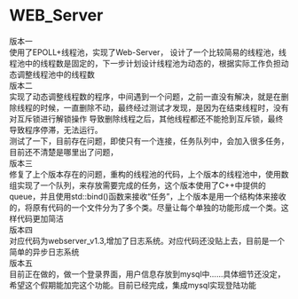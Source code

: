 # WEB_Server
<head>版本一</head><br>
<body>
使用了EPOLL+线程池，实现了Web-Server，
设计了一个比较简易的线程池，线程池中的线程数是固定的，下一步计划设计线程池为动态的，根据实际工作负担动态调整线程池中的线程数<br>
</body>
版本二<br>
实现了动态调整线程数的程序，中间遇到一个问题，之前一直没有解决，就是在删除线程的时候，一直删除不动，最终经过测试才发现，是因为在结束线程时，没有对互斥锁进行解锁操作
导致删除线程之后，其他线程都还不能抢到互斥锁，最终导致程序停滞，无法运行。<br>
测试了一下，目前存在问题，即使只有一个连接，任务队列中，会加入很多任务，目前还不清楚是哪里出了问题，<br>
版本三<br>
修复了上个版本存在的问题，重构的线程池的代码，上个版本的线程池中，使用数组实现了一个队列，来存放需要完成的任务，这个版本使用了C++中提供的queue，并且使用std::bind()函数来接收“任务”，上个版本是用一个结构体来接收的，将原有代码的一个文件分为了多个类。尽量让每个单独的功能形成一个类。这样代码更加简洁<br>
版本四<br>
对应代码为webserver_v1.3,增加了日志系统。对应代码还没贴上去，目前是一个简单的异步日志系统<br>
版本五<br>
目前正在做的，做一个登录界面，用户信息存放到mysql中......具体细节还没定，希望这个假期能加完这个功能。目前已经完成，集成mysql实现登陆功能
